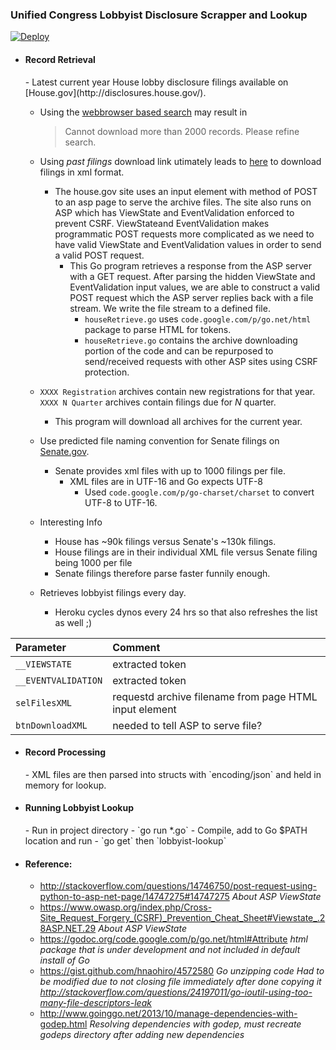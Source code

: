 <h3>Unified Congress Lobbyist Disclosure Scrapper and Lookup</h3>

[![Deploy](https://www.herokucdn.com/deploy/button.png)](https://heroku.com/deploy?template=https://github.com/ansonl/lobbyist-lookup)

- <h4>Record Retrieval</h4>
  - Latest current year House lobby disclosure filings available on [House.gov](http://disclosures.house.gov/).
    
    - Using the [webbrowser based search](http://disclosures.house.gov/ld/ldsearch.aspx) may result in
    
      > Cannot download more than 2000 records. Please refine search.
      
    - Using *past filings* download link utimately leads to [here](http://disclosures.house.gov/ld/LDDownload.aspx?KeepThis=true) to download filings in xml format.
      - The house.gov site uses an input element with method of POST to an asp page to serve the archive files. The site also runs on ASP which has ViewState and EventValidation enforced to prevent CSRF. ViewStateand EventValidation makes programmatic POST requests more complicated as we need to have valid ViewState and EventValidation values in order to send a valid POST request.
        - This Go program retrieves a response from the ASP server with a GET request. After parsing the hidden ViewState and EventValidation input values, we are able to construct a valid POST request which the ASP server replies back with a file stream. We write the file stream to a defined file.  
          - `houseRetrieve.go` uses `code.google.com/p/go.net/html` package to parse HTML for tokens.
          - `houseRetrieve.go` contains the archive downloading portion of the code and can be repurposed to send/received requests with other ASP sites using CSRF protection.
    - `XXXX Registration` archives contain new registrations for that year. `XXXX N Quarter` archives contain filings due for *N* quarter.
      - This program will download all archives for the current year.
  - Use predicted file naming convention for Senate filings on [Senate.gov](http://www.senate.gov/legislative/Public_Disclosure/LDA_reports.htm).
    - Senate provides xml files with up to 1000 filings per file.
      - XML files are in UTF-16 and Go expects UTF-8
        - Used `code.google.com/p/go-charset/charset` to convert UTF-8 to UTF-16.

  - Interesting Info
    - House has ~90k filings versus Senate's ~130k filings.
    - House filings are in their individual XML file versus Senate filing being 1000 per file
    - Senate filings therefore parse faster funnily enough.

  - Retrieves lobbyist filings every day.
    - Heroku cycles dynos every 24 hrs so that also refreshes the list as well ;)

| Parameter | Comment |
| :--- | :--- |
| `__VIEWSTATE` | extracted token |
| `__EVENTVALIDATION` | extracted token |
| `selFilesXML` | requestd archive filename from page HTML input element|
| `btnDownloadXML` | needed to tell ASP to serve file? |


- <h4>Record Processing</h4>
  - XML files are then parsed into structs with `encoding/json` and held in memory for lookup.

- <h4>Running Lobbyist Lookup</h4>
  - Run in project directory
    - `go run *.go`
  - Compile, add to Go $PATH location and run
    - `go get` then `lobbyist-lookup`

- <h4>Reference:</h4>

  - http://stackoverflow.com/questions/14746750/post-request-using-python-to-asp-net-page/14747275#14747275 *About ASP ViewState*
  - https://www.owasp.org/index.php/Cross-Site_Request_Forgery_(CSRF)_Prevention_Cheat_Sheet#Viewstate_.28ASP.NET.29 *About ASP ViewState*
  - https://godoc.org/code.google.com/p/go.net/html#Attribute *html package that is under development and not included in default install of Go*
  - https://gist.github.com/hnaohiro/4572580 *Go unzipping code* *Had to be modified due to not closing file immediately after done copying it http://stackoverflow.com/questions/24197011/go-ioutil-using-too-many-file-descriptors-leak*
  - http://www.goinggo.net/2013/10/manage-dependencies-with-godep.html *Resolving dependencies with godep, must recreate godeps directory after adding new dependencies*
